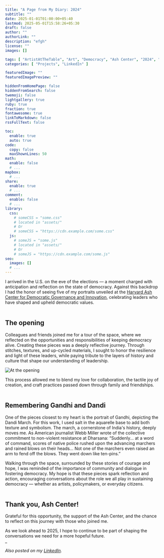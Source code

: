 ```yaml
---
title: "A Page from My Diary: 2024"
subtitle: ""
date: 2025-01-01T01:00:00+05:40
lastmod: 2025-05-01T15:58:26+05:30
draft: false
author: ""
authorLink: ""
description: "efgh"
license: ""
images: []

tags: [ "ArtistAtTheTable", "Art", "Democracy", "Ash Center", "2024", "My Diary" ]
categories: [ "Projects", "LinkedIn" ]

featuredImage: ""
featuredImagePreview: ""

hiddenFromHomePage: false
hiddenFromSearch: false
twemoji: false
lightgallery: true
ruby: true
fraction: true
fontawesome: true
linkToMarkdown: false
rssFullText: false

toc:
  enable: true
  auto: true
code:
  copy: false
  maxShownLines: 50
math:
  enable: false
  # ...
mapbox:
  # ...
share:
  enable: true
  # ...
comment:
  enable: false
  # ...
library:
  css:
    # someCSS = "some.css"
    # located in "assets/"
    # Or
    # someCSS = "https://cdn.example.com/some.css"
  js:
    # someJS = "some.js"
    # located in "assets/"
    # Or
    # someJS = "https://cdn.example.com/some.js"
seo:
  images: []
  # ...
---
```

I arrived in the U.S. on the eve of the elections — a moment charged with anticipation and reflection on the state of democracy. Against this backdrop I had the honor of seeing five of my portraits unveiled at the [Harvard Ash Center for Democratic Governance and Innovation](https://ash.harvard.edu/), celebrating leaders who have shaped and upheld democratic values.<br />
<br />
## The opening
Colleagues and friends joined me for a tour of the space, where we reflected on the opportunities and responsibilities of keeping democracy alive. Creating these pieces was a deeply reflective journey. Through stitches, textures, and up-cycled materials, I sought to honor the resilience and light of these leaders, while paying tribute to the layers of history and culture that shape our understanding of leadership.

![At the opening](1735644730140-A-Page-from-My-Diary-2024.jpeg)

This process allowed me to blend my love for collaboration, the tactile joy of creation, and craft practices passed down through family and friendships.<br />
<br />
## Remembering Gandhi and Dandi
One of the pieces closest to my heart is the portrait of Gandhi, depicting the Dandi March. For this work, I used salt in the aquarelle base to add both texture and symbolism. The march, a cornerstone of India's history, deeply moves me. As American journalist Webb Miller wrote of the collective commitment to non-violent resistance at Dharsana: “Suddenly... at a word of command, scores of native police rushed upon the advancing marchers and rained blows on their heads… Not one of the marchers even raised an arm to fend off the blows. They went down like ten-pins.”

Walking through the space, surrounded by these stories of courage and hope, I was reminded of the importance of community and dialogue in fostering democracy. My hope is that these pieces spark reflection and action, encouraging conversations about the role we all play in sustaining democracy — whether as artists, policymakers, or everyday citizens.<br />
<br />

## Thank you, Ash Center!
Grateful for this opportunity, the support of the Ash Center, and the chance to reflect on this journey with those who joined me.

As we look ahead to 2025, I hope to continue to be part of shaping the conversations we need for a more hopeful future.<br />
_

_Also posted on my [LinkedIn](https://www.linkedin.com/posts/anandana-kapur-13b83a6_artistatthetable-art-democracy-activity-7279821639985360896-09Mk)._
